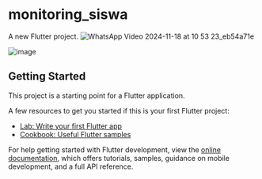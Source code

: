 # monitoring_siswa

A new Flutter project.
![WhatsApp Video 2024-11-18 at 10 53 23_eb54a71e](https://github.com/user-attachments/assets/679266bb-262e-4788-b0d9-1d860ef334d4)

![image](https://github.com/user-attachments/assets/c6ac1ca7-fdfc-4c35-88c9-40314710135b)



## Getting Started

This project is a starting point for a Flutter application.

A few resources to get you started if this is your first Flutter project:

- [Lab: Write your first Flutter app](https://docs.flutter.dev/get-started/codelab)
- [Cookbook: Useful Flutter samples](https://docs.flutter.dev/cookbook)

For help getting started with Flutter development, view the
[online documentation](https://docs.flutter.dev/), which offers tutorials,
samples, guidance on mobile development, and a full API reference.
